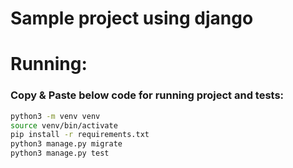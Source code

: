 # Sample project using django


# Running:
### Copy & Paste below code for running project and tests:
```sh
python3 -m venv venv
source venv/bin/activate
pip install -r requirements.txt
python3 manage.py migrate
python3 manage.py test
```
